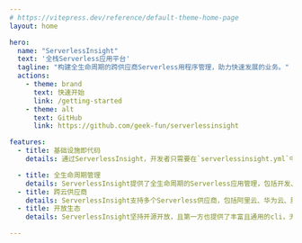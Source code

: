 ```yaml
---
# https://vitepress.dev/reference/default-theme-home-page
layout: home

hero:
  name: "ServerlessInsight"
  text: '全栈Serverless应用平台'
  tagline: "构建全生命周期的跨供应商Serverless用程序管理，助力快速发展的业务。"
  actions:
    - theme: brand
      text: 快速开始
      link: /getting-started
    - theme: alt
      text: GitHub
      link: https://github.com/geek-fun/serverlessinsight

features:
  - title: 基础设施即代码
    details: 通过ServerlessInsight，开发者只需要在`serverlessinsight.yml`中定义Serverless应用的资源，ServerlessInsight会自动根据定义的资源生成对应的Serverless应用代码，无需开发者手动申请或创建资源，提升开发效率。

  - title: 全生命周期管理
    details: ServerlessInsight提供了全生命周期的Serverless应用管理，包括开发、部署、监控、调优等功能，帮助您快速构建Serverless应用，提升开发效率，降低运维成本。
  - title: 跨云供应商
    details: ServerlessInsight支持多个Serverless供应商，包括阿里云、华为云、腾讯云等，帮助您更好的选择Serverless供应商，降低供应商锁定风险。
  - title: 开放生态
    details: ServerlessInsight坚持开源开放，且第一方也提供了丰富且通用的cli，无任何对特定CI/CD工具的依赖，方便您快速集成到现有的开发工具链中，提升开发效率。

---
```


